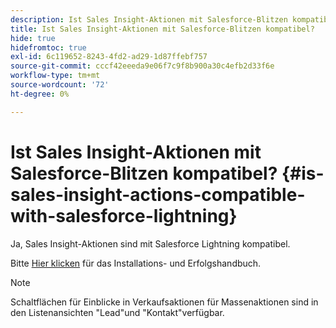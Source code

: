 ```yaml
---
description: Ist Sales Insight-Aktionen mit Salesforce-Blitzen kompatibel? - Marketo-Dokumente - Produktdokumentation
title: Ist Sales Insight-Aktionen mit Salesforce-Blitzen kompatibel?
hide: true
hidefromtoc: true
exl-id: 6c119652-8243-4fd2-ad29-1d87ffebf757
source-git-commit: cccf42eeeda9e06f7c9f8b900a30c4efb2d33f6e
workflow-type: tm+mt
source-wordcount: '72'
ht-degree: 0%

---
```


# Ist Sales Insight-Aktionen mit Salesforce-Blitzen kompatibel? {#is-sales-insight-actions-compatible-with-salesforce-lightning}

Ja, Sales Insight-Aktionen sind mit Salesforce Lightning kompatibel.

Bitte [Hier klicken](https://s3.amazonaws.com/tout-user-store/salesforce/assets/SF+Guide+for+Lightning.pdf) für das Installations- und Erfolgshandbuch.

>[!NOTE]
>
>Schaltflächen für Einblicke in Verkaufsaktionen für Massenaktionen sind in den Listenansichten &quot;Lead&quot;und &quot;Kontakt&quot;verfügbar.
